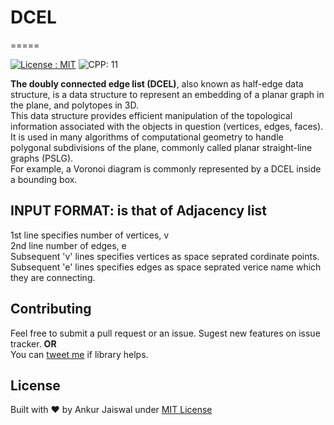 
# DCEL

=====

[![License : MIT](https://img.shields.io/npm/l/express.svg)](https://ankur.mit-license.org/)
![CPP: 11](https://img.shields.io/badge/CPP-11-red.svg)

**The doubly connected edge list (DCEL)**, also known as half-edge data structure, is a data structure to represent an embedding of a planar graph in the plane, and polytopes in 3D.  
This data structure provides efficient manipulation of the topological information associated with the objects in question (vertices, edges, faces).  
It is used in many algorithms of computational geometry to handle polygonal subdivisions of the plane, commonly called planar straight-line graphs (PSLG).  
For example, a Voronoi diagram is commonly represented by a DCEL inside a bounding box.  

## INPUT FORMAT: is that of Adjacency list

1st line specifies number of vertices, v  
2nd line number of edges, e  
Subsequent 'v' lines specifies vertices as space seprated cordinate points.  
Subsequent 'e' lines specifies edges as space seprated verice name which they are connecting.  

## Contributing

Feel free to submit a pull request or an issue. Sugest new features on issue tracker.
**OR**  
You can [tweet me](https://twitter.com/ItsAnkurJ) if library helps.

## License

Built with ♥ by Ankur Jaiswal  under [MIT License](https://ankur.mit-license.org/)
